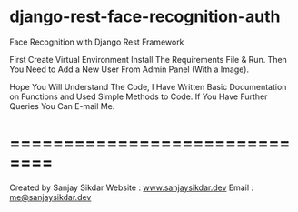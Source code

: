 # django-rest-face-recognition-auth
Face Recognition with Django Rest Framework

First Create Virtual Environment Install The Requirements File & Run.
Then You Need to Add a New User From Admin Panel (With a Image).

Hope You Will Understand The Code, I Have Written Basic Documentation on Functions and Used Simple Methods to Code.
If You Have Further Queries You Can E-mail Me.

# ============================== #
Created by Sanjay Sikdar
Website : www.sanjaysikdar.dev
Email : me@sanjaysikdar.dev
